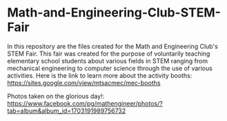 # Math-and-Engineering-Club-STEM-Fair
In this repository are the files created for the Math and Engineering Club's STEM Fair. This fair was created for the purpose of voluntarily teaching elementary school students about various fields in STEM ranging from mechanical engineering to computer science through the use of various activities. Here is the link to learn more about the activity booths: https://sites.google.com/view/mtsacmec/mec-booths 

Photos taken on the glorious day!: https://www.facebook.com/pg/mathengineer/photos/?tab=album&album_id=1703191989756732
